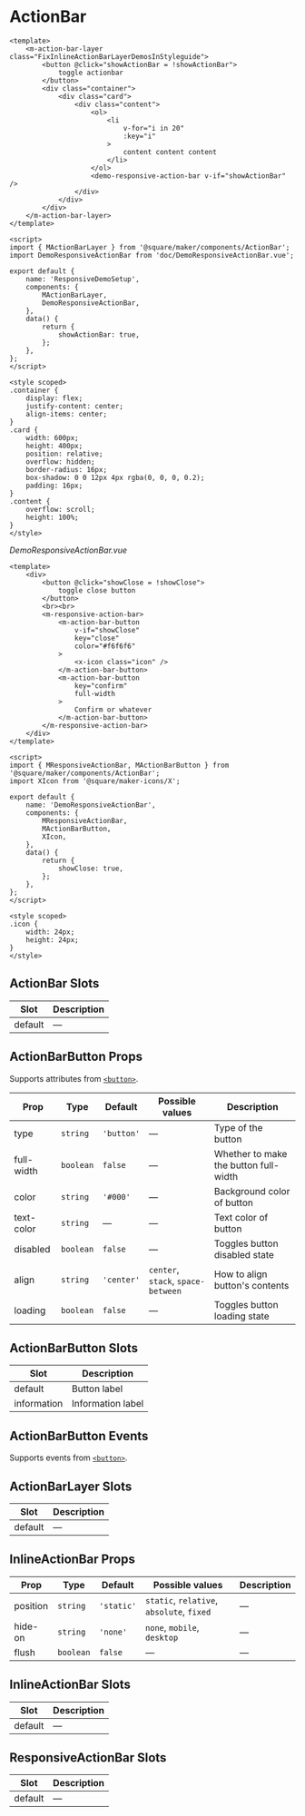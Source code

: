 # ActionBar

```vue
<template>
	<m-action-bar-layer class="FixInlineActionBarLayerDemosInStyleguide">
		<button @click="showActionBar = !showActionBar">
			toggle actionbar
		</button>
		<div class="container">
			<div class="card">
				<div class="content">
					<ol>
						<li
							v-for="i in 20"
							:key="i"
						>
							content content content
						</li>
					</ol>
					<demo-responsive-action-bar v-if="showActionBar" />
				</div>
			</div>
		</div>
	</m-action-bar-layer>
</template>

<script>
import { MActionBarLayer } from '@square/maker/components/ActionBar';
import DemoResponsiveActionBar from 'doc/DemoResponsiveActionBar.vue';

export default {
	name: 'ResponsiveDemoSetup',
	components: {
		MActionBarLayer,
		DemoResponsiveActionBar,
	},
	data() {
		return {
			showActionBar: true,
		};
	},
};
</script>

<style scoped>
.container {
	display: flex;
	justify-content: center;
	align-items: center;
}
.card {
	width: 600px;
	height: 400px;
	position: relative;
	overflow: hidden;
	border-radius: 16px;
	box-shadow: 0 0 12px 4px rgba(0, 0, 0, 0.2);
	padding: 16px;
}
.content {
	overflow: scroll;
	height: 100%;
}
</style>
```

_DemoResponsiveActionBar.vue_

```vue
<template>
	<div>
		<button @click="showClose = !showClose">
			toggle close button
		</button>
		<br><br>
		<m-responsive-action-bar>
			<m-action-bar-button
				v-if="showClose"
				key="close"
				color="#f6f6f6"
			>
				<x-icon class="icon" />
			</m-action-bar-button>
			<m-action-bar-button
				key="confirm"
				full-width
			>
				Confirm or whatever
			</m-action-bar-button>
		</m-responsive-action-bar>
	</div>
</template>

<script>
import { MResponsiveActionBar, MActionBarButton } from '@square/maker/components/ActionBar';
import XIcon from '@square/maker-icons/X';

export default {
	name: 'DemoResponsiveActionBar',
	components: {
		MResponsiveActionBar,
		MActionBarButton,
		XIcon,
	},
	data() {
		return {
			showClose: true,
		};
	},
};
</script>

<style scoped>
.icon {
	width: 24px;
	height: 24px;
}
</style>
```

<!--

# Keyed transitions

Use `key` on action bar items to smoothly transition them in and out when, for example, opening a modal changes the context of the action bar. Note: the root-level action bar will always be hidden on desktop resolutions, please do not put any important actions into it, or otherwise display other UI on the page at desktop resolutions `min-width: 1200px` that allows the user to perform the same actions that they would via the action bar on mobile resolutions.

```vue
<template>
	<m-action-bar-layer class="FixInlineActionBarLayerDemosInStyleguide">
		<button @click="showActionBar = !showActionBar">
			toggle actionbar
		</button>
		<demo-action-bar v-if="showActionBar" />
		<m-modal-layer />
	</m-action-bar-layer>
</template>

<script>
import { MModalLayer } from '@square/maker/components/Modal';
import { MActionBarLayer } from '@square/maker/components/ActionBar';
import DemoActionBar from 'doc/DemoActionBar.vue';

export default {
	name: 'DemoSetup',

	components: {
		MActionBarLayer,
		DemoActionBar,
		MModalLayer,
	},

	mixins: [
		MModalLayer.apiMixin,
	],

	data() {
		return {
			showActionBar: false,
		};
	},
};
</script>

<style scoped>
.container {
	display: flex;
	justify-content: center;
	align-items: center;
}
.card {
	width: 600px;
	height: 400px;
	position: relative;
	overflow: hidden;
	border-radius: 16px;
	box-shadow: 0 0 12px 4px rgba(0, 0, 0, 0.2);
	padding: 16px;
}
.content {
	overflow: scroll;
	height: 100%;
}
</style>
```

_DemoActionBar.vue_

```vue
<template>
	<m-action-bar>
		<m-action-bar-button
			key="primary"
			full-width
			@click="openModal"
		>
			Open modal
		</m-action-bar-button>
	</m-action-bar>
</template>

<script>
import { modalApi } from '@square/maker/components/Modal';
import { MActionBar, MActionBarButton } from '@square/maker/components/ActionBar';
import DemoActionBarModal from 'doc/DemoActionBarModal.vue';

export default {
	name: 'DemoActionBar',

	components: {
		MActionBarButton,
		MActionBar,
	},

	inject: {
		modalApi,
	},

	methods: {
		openModal() {
			this.modalApi.open(() => <DemoActionBarModal />);
		},
	},
};
</script>

<style scoped>
.icon {
	width: 24px;
	height: 24px;
}
</style>
```

_DemoActionBarModal.vue_

```vue
<template>
	<m-modal>
		modal content
		<m-responsive-action-bar>
			<m-action-bar-button
				key="secondary"
				@click="modalApi.close()"
			>
				<x-icon class="icon" />
			</m-action-bar-button>
			<m-action-bar-button
				key="primary"
				full-width
				@click="modalApi.close()"
			>
				Confirm or whatever
			</m-action-bar-button>
		</m-responsive-action-bar>
	</m-modal>
</template>

<script>
import { MModal, modalApi } from '@square/maker/components/Modal';
import { MResponsiveActionBar, MActionBarButton } from '@square/maker/components/ActionBar';
import XIcon from '@square/maker-icons/X';

export default {
	name: 'DemoActionBarModal',

	components: {
		MModal,
		MResponsiveActionBar,
		MActionBarButton,
		XIcon,
	},

	inject: {
		modalApi,
	},
};
</script>

<style scoped>
.icon {
	width: 24px;
	height: 24px;
}
</style>
```

-->


<!-- api-tables:start -->
## ActionBar Slots

| Slot    | Description |
| ------- | ----------- |
| default | —           |


## ActionBarButton Props

Supports attributes from [`<button>`](https://developer.mozilla.org/en-US/docs/Web/HTML/Element/button).

| Prop       | Type      | Default    | Possible values                    | Description                           |
| ---------- | --------- | ---------- | ---------------------------------- | ------------------------------------- |
| type       | `string`  | `'button'` | —                                  | Type of the button                    |
| full-width | `boolean` | `false`    | —                                  | Whether to make the button full-width |
| color      | `string`  | `'#000'`   | —                                  | Background color of button            |
| text-color | `string`  | —          | —                                  | Text color of button                  |
| disabled   | `boolean` | `false`    | —                                  | Toggles button disabled state         |
| align      | `string`  | `'center'` | `center`, `stack`, `space-between` | How to align button's contents        |
| loading    | `boolean` | `false`    | —                                  | Toggles button loading state          |


## ActionBarButton Slots

| Slot        | Description       |
| ----------- | ----------------- |
| default     | Button label      |
| information | Information label |


## ActionBarButton Events

Supports events from [`<button>`](https://developer.mozilla.org/en-US/docs/Web/HTML/Element/button).


## ActionBarLayer Slots

| Slot    | Description |
| ------- | ----------- |
| default | —           |


## InlineActionBar Props

| Prop     | Type      | Default    | Possible values                           | Description |
| -------- | --------- | ---------- | ----------------------------------------- | ----------- |
| position | `string`  | `'static'` | `static`, `relative`, `absolute`, `fixed` | —           |
| hide-on  | `string`  | `'none'`   | `none`, `mobile`, `desktop`               | —           |
| flush    | `boolean` | `false`    | —                                         | —           |


## InlineActionBar Slots

| Slot    | Description |
| ------- | ----------- |
| default | —           |


## ResponsiveActionBar Slots

| Slot    | Description |
| ------- | ----------- |
| default | —           |
<!-- api-tables:end -->
